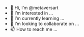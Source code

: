 - 👋 Hi, I’m @metaversart
- 👀 I’m interested in ...
- 🌱 I’m currently learning ...
- 💞️ I’m looking to collaborate on ...
- 📫 How to reach me ...

<!---
metaversart/metaversart is a ✨ special ✨ repository because its `README.md` (this file) appears on your GitHub profile.
You can click the Preview link to take a look at your changes.
--->
